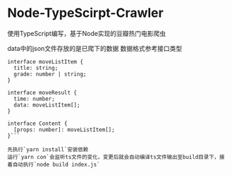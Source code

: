 # Node-TypeScirpt-Crawler
使用TypeScript编写，基于Node实现的豆瓣热门电影爬虫

data中的json文件存放的是已爬下的数据
数据格式参考接口类型
```
interface moveListItem {
  title: string;
  grade: number | string;
}

interface moveResult {
  time: number;
  data: moveListItem[];
}

interface Content {
  [props: number]: moveListItem[];
}```

先执行`yarn install`安装依赖
运行`yarn con`会监听ts文件的变化，变更后就会自动编译ts文件输出至build目录下，接着自动执行`node build index.js`

